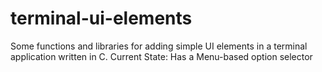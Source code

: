 # terminal-ui-elements
Some functions and libraries for adding simple UI elements in a terminal application written in C.
Current State:
  Has a Menu-based option selector
